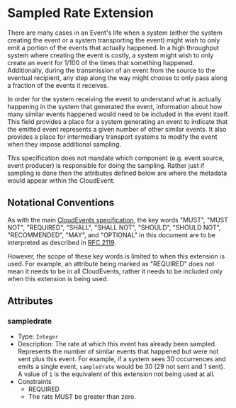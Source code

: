 # Sampled Rate Extension

There are many cases in an Event's life when a system (either the system
creating the event or a system transporting the event) might wish to only emit a
portion of the events that actually happened. In a high throughput system where
creating the event is costly, a system might wish to only create an event for
1/100 of the times that something happened. Additionally, during the
transmission of an event from the source to the eventual recipient, any step
along the way might choose to only pass along a fraction of the events it
receives.

In order for the system receiving the event to understand what is actually
happening in the system that generated the event, information about how many
similar events happened would need to be included in the event itself. This
field provides a place for a system generating an event to indicate that the
emitted event represents a given number of other similar events. It also
provides a place for intermediary transport systems to modify the event when
they impose additional sampling.

This specification does not mandate which component (e.g. event source, event
producer) is responsible for doing the sampling. Rather just if sampling is
done then the attributes defined below are where the metadata would appear
within the CloudEvent.

## Notational Conventions

As with the main [CloudEvents specification](../spec.md), the key words "MUST",
"MUST NOT", "REQUIRED", "SHALL", "SHALL NOT", "SHOULD", "SHOULD NOT",
"RECOMMENDED", "MAY", and "OPTIONAL" in this document are to be interpreted as
described in [RFC 2119](https://tools.ietf.org/html/rfc2119).

However, the scope of these key words is limited to when this extension is
used. For example, an attribute being marked as "REQUIRED" does not mean
it needs to be in all CloudEvents, rather it needs to be included only when
this extension is being used.

## Attributes

### sampledrate

- Type: `Integer`
- Description: The rate at which this event has already been sampled. Represents
  the number of similar events that happened but were not sent plus this event.
  For example, if a system sees 30 occurrences and emits a single event,
  `sampledrate` would be 30 (29 not sent and 1 sent). A value of `1` is the
  equivalent of this extension not being used at all.
- Constraints
  - REQUIRED
  - The rate MUST be greater than zero.
